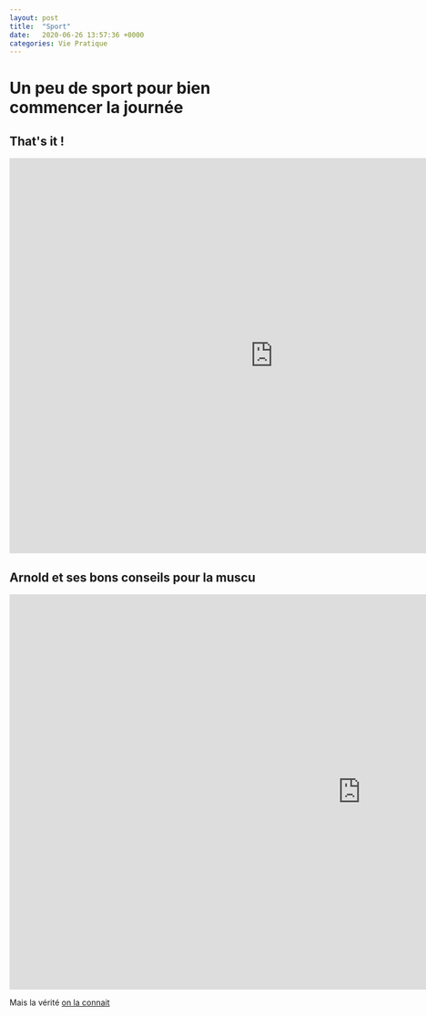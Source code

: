 ```yaml
---
layout: post
title:  "Sport"
date:   2020-06-26 13:57:36 +0000
categories: Vie Pratique
---
```


# Un peu de sport pour bien commencer la journée
## That's it !

<iframe width="925" height="694" src="https://www.youtube.com/embed/Zmx1GL1Kyuw" frameborder="0" allow="accelerometer; autoplay; encrypted-media; gyroscope; picture-in-picture" allowfullscreen></iframe>


## Arnold et ses bons conseils pour la muscu 

<iframe width="1234" height="694" src="https://www.youtube.com/embed/o9zCgPtsups" frameborder="0" allow="accelerometer; autoplay; encrypted-media; gyroscope; picture-in-picture" allowfullscreen></iframe>

Mais la vérité [on la connait](https://www.youtube.com/watch?v=YrYL3VCEl8c)
